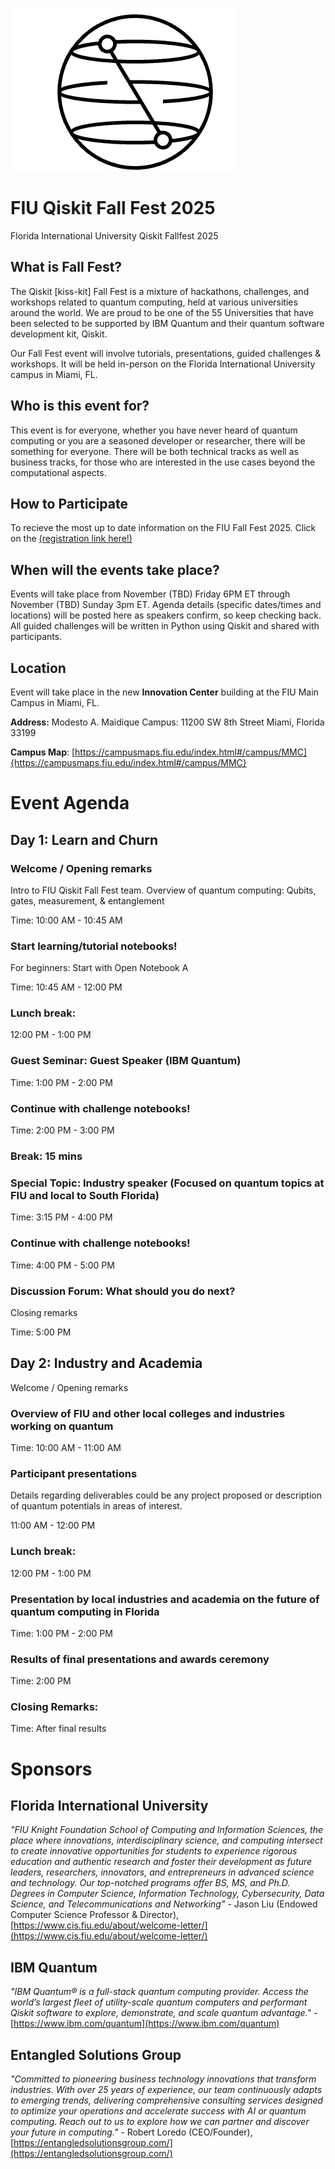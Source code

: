 <!-- ![IBM Quantum logo][ibm_quantum_logo] -->
![Qiskit logo][bloch_sphere_logo]


# FIU Qiskit Fall Fest 2025
Florida International University Qiskit Fallfest 2025 


## What is Fall Fest?
The Qiskit [kiss-kit] Fall Fest is a mixture of hackathons, challenges, and workshops related to quantum computing, held at various universities around the world. We are proud to be one of the 55 Universities that have been selected to be supported by IBM Quantum and their quantum software development kit, Qiskit.

Our Fall Fest event will involve tutorials, presentations, guided challenges & workshops. It will be held in-person on the Florida International University campus in Miami, FL. 

## Who is this event for? 
This event is for everyone, whether you have never heard of quantum computing or you are a seasoned developer or researcher, there will be something for everyone. 
There will be both technical tracks as well as business tracks, for those who are interested in the use cases beyond the computational aspects. 

## How to Participate
To recieve the most up to date information on the FIU Fall Fest 2025. Click on the [(registration link here!)](https://airtable.com/app4Zu9ZdqtYmu3zk/shrEHSbiZJlqB5lRj) 

## When will the events take place?
Events will take place from November (TBD) Friday 6PM ET through November (TBD) Sunday 3pm ET. Agenda details (specific dates/times and locations) will be posted here as speakers confirm, so keep checking back. All guided challenges will be written in Python using Qiskit and shared with participants.

## Location
Event will take place in the new **Innovation Center** building at the FIU Main Campus in Miami, FL. 

**Address:** Modesto A. Maidique Campus:  11200 SW 8th Street Miami, Florida 33199

**Campus Map**: [https://campusmaps.fiu.edu/index.html#/campus/MMC]{https://campusmaps.fiu.edu/index.html#/campus/MMC}



# Event Agenda

## Day 1: Learn and Churn
### Welcome / Opening remarks
Intro to FIU Qiskit Fall Fest team. Overview of quantum computing: Qubits, gates, measurement, & entanglement

Time: 10:00 AM - 10:45 AM

### Start learning/tutorial notebooks!
For beginners: Start with Open Notebook A

Time: 10:45 AM - 12:00 PM

### Lunch break:

12:00 PM - 1:00 PM

### Guest Seminar: Guest Speaker (IBM Quantum)

Time: 1:00 PM - 2:00 PM

### Continue with challenge notebooks!

Time: 2:00 PM - 3:00 PM

### Break: 15 mins

### Special Topic: Industry speaker (Focused on quantum topics at FIU and local to South Florida)

Time: 3:15 PM - 4:00 PM

### Continue with challenge notebooks!

Time: 4:00 PM - 5:00 PM

### Discussion Forum: What should you do next?
Closing remarks

Time: 5:00 PM


## Day 2: Industry and Academia
Welcome / Opening remarks

### Overview of FIU and other local colleges and industries working on quantum

Time: 10:00 AM - 11:00 AM

### Participant presentations
Details regarding deliverables could be any project proposed or description of quantum potentials in areas of interest.

11:00 AM - 12:00 PM

### Lunch break:

12:00 PM - 1:00 PM

### Presentation by local industries and academia on the future of quantum computing in Florida

Time: 1:00 PM - 2:00 PM

### Results of final presentations and awards ceremony

Time: 2:00 PM

### Closing Remarks:

Time: After final results


# Sponsors
## Florida International University
*"FIU Knight Foundation School of Computing and Information Sciences, the place where innovations, interdisciplinary science, and computing intersect to create innovative opportunities for students to experience rigorous education and authentic research and foster their development as future leaders, researchers, innovators, and entrepreneurs in advanced science and technology. Our top-notched programs offer BS, MS, and Ph.D. Degrees in Computer Science, Information Technology, Cybersecurity, Data Science, and Telecommunications and Networking"* - Jason Liu (Endowed Computer Science Professor & Director), [https://www.cis.fiu.edu/about/welcome-letter/](https://www.cis.fiu.edu/about/welcome-letter/)

## IBM Quantum 
*"IBM Quantum® is a full-stack quantum computing provider. Access the world’s largest fleet of utility-scale quantum computers and performant Qiskit software to explore, demonstrate, and scale quantum advantage."* - [https://www.ibm.com/quantum](https://www.ibm.com/quantum)

## Entangled Solutions Group
*"Committed to pioneering business technology innovations that transform industries. With over 25 years of experience, our team continuously adapts to emerging trends, delivering comprehensive consulting services designed to optimize your operations and accelerate success with AI or quantum computing. Reach out to us to explore how we can partner and discover your future in computing."* - Robert Loredo (CEO/Founder), [https://entangledsolutionsgroup.com/](https://entangledsolutionsgroup.com/)



[ibm_quantum_logo]: https://github.com/pcdslab/FIU-Qiskit-Fallfest-2025/blob/main/images/IBM_Quantum_Logo.png
[bloch_sphere_logo]: https://github.com/pcdslab/FIU-Qiskit-Fallfest-2025/blob/main/images/Qiskit_BlochSphere.png
